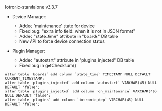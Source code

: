 Iotronic-standalone v2.3.7

- Device Manager:
    - Added 'maintenance' state for device
    - Fixed bug: "extra info field: when it is not in JSON format"
    - Added "state_time" attribute in "boards" DB table
    - New API to force device connection status
    
- Plugin Manager:
    - Added "autostart" attribute in "plugins_injected" DB table
    - Fixed bug in getChecksum()



```
alter table `boards` add column `state_time` TIMESTAMP NULL DEFAULT CURRENT_TIMESTAMP;
alter table `plugins_injected` add column `autostart` VARCHAR(45) NULL DEFAULT 'false';
alter table `plugins_injected` add column `on_maintenance` VARCHAR(45) NULL DEFAULT 'false';
alter table `plugins` add column `iotronic_dep` VARCHAR(45) NULL DEFAULT 'false';
```
